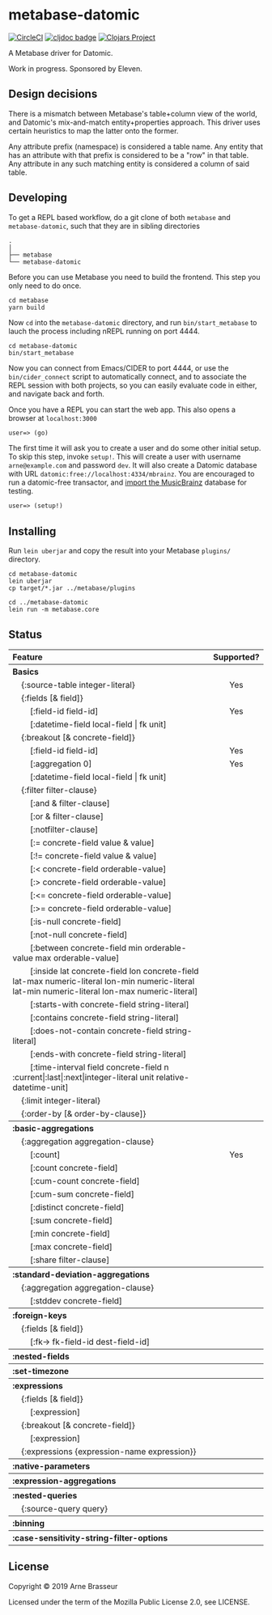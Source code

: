 # metabase-datomic

<!-- badges -->
[![CircleCI](https://circleci.com/gh/plexus/metabase-datomic.svg?style=svg)](https://circleci.com/gh/plexus/metabase-datomic) [![cljdoc badge](https://cljdoc.org/badge/plexus/metabase-datomic)](https://cljdoc.org/d/plexus/metabase-datomic) [![Clojars Project](https://img.shields.io/clojars/v/plexus/metabase-datomic.svg)](https://clojars.org/plexus/metabase-datomic)
<!-- /badges -->

A Metabase driver for Datomic.

Work in progress. Sponsored by Eleven.

## Design decisions

There is a mismatch between Metabase's table+column view of the world, and
Datomic's mix-and-match entity+properties approach. This driver uses certain
heuristics to map the latter onto the former.

Any attribute prefix (namespace) is considered a table name. Any entity that has
an attribute with that prefix is considered to be a "row" in that table. Any
attribute in any such matching entity is considered a column of said table.

## Developing

To get a REPL based workflow, do a git clone of both `metabase` and
`metabase-datomic`, such that they are in sibling directories

```
.
│
├── metabase
└── metabase-datomic
```

Before you can use Metabase you need to build the frontend. This step you only
need to do once.

``` shell
cd metabase
yarn build
```

Now `cd` into the `metabase-datomic` directory, and run `bin/start_metabase` to
lauch the process including nREPL running on port 4444.

``` shell
cd metabase-datomic
bin/start_metabase
```

Now you can connect from Emacs/CIDER to port 4444, or use the
`bin/cider_connect` script to automatically connect, and to associate the REPL
session with both projects, so you can easily evaluate code in either, and
navigate back and forth.

Once you have a REPL you can start the web app. This also opens a browser at
`localhost:3000`

``` clojure
user=> (go)
```

The first time it will ask you to create a user and do some other initial setup.
To skip this step, invoke `setup!`. This will create a user with username
`arne@example.com` and password `dev`. It will also create a Datomic database
with URL `datomic:free://localhost:4334/mbrainz`. You are encouraged to run a
datomic-free transactor, and
[import the MusicBrainz](https://github.com/Datomic/mbrainz-sample)
database for testing.

``` clojure
user=> (setup!)
```

## Installing

Run `lein uberjar` and copy the result into your Metabase `plugins/` directory.

```
cd metabase-datomic
lein uberjar
cp target/*.jar ../metabase/plugins

cd ../metabase-datomic
lein run -m metabase.core
```

## Status

<!-- feature-table -->
<table><tr><th align='left'>Feature</th><th align='center'>Supported?</th></tr><tr><th align='left'>Basics</th><th align='center'></th></tr><tr><td align='left'>&nbsp;&nbsp;&nbsp;&nbsp;{:source-table integer-literal}</td><td align='center'>Yes</td></tr><tr><td align='left'>&nbsp;&nbsp;&nbsp;&nbsp;{:fields [&amp; field]}</td><td align='center'></td></tr><tr><td align='left'>&nbsp;&nbsp;&nbsp;&nbsp;&nbsp;&nbsp;&nbsp;&nbsp;[:field-id field-id]</td><td align='center'>Yes</td></tr><tr><td align='left'>&nbsp;&nbsp;&nbsp;&nbsp;&nbsp;&nbsp;&nbsp;&nbsp;[:datetime-field local-field | fk unit]</td><td align='center'></td></tr><tr><td align='left'>&nbsp;&nbsp;&nbsp;&nbsp;{:breakout [&amp; concrete-field]}</td><td align='center'></td></tr><tr><td align='left'>&nbsp;&nbsp;&nbsp;&nbsp;&nbsp;&nbsp;&nbsp;&nbsp;[:field-id field-id]</td><td align='center'>Yes</td></tr><tr><td align='left'>&nbsp;&nbsp;&nbsp;&nbsp;&nbsp;&nbsp;&nbsp;&nbsp;[:aggregation 0]</td><td align='center'>Yes</td></tr><tr><td align='left'>&nbsp;&nbsp;&nbsp;&nbsp;&nbsp;&nbsp;&nbsp;&nbsp;[:datetime-field local-field | fk unit]</td><td align='center'></td></tr><tr><td align='left'>&nbsp;&nbsp;&nbsp;&nbsp;{:filter filter-clause}</td><td align='center'></td></tr><tr><td align='left'>&nbsp;&nbsp;&nbsp;&nbsp;&nbsp;&nbsp;&nbsp;&nbsp;[:and &amp; filter-clause]</td><td align='center'></td></tr><tr><td align='left'>&nbsp;&nbsp;&nbsp;&nbsp;&nbsp;&nbsp;&nbsp;&nbsp;[:or &amp; filter-clause]</td><td align='center'></td></tr><tr><td align='left'>&nbsp;&nbsp;&nbsp;&nbsp;&nbsp;&nbsp;&nbsp;&nbsp;[:notfilter-clause]</td><td align='center'></td></tr><tr><td align='left'>&nbsp;&nbsp;&nbsp;&nbsp;&nbsp;&nbsp;&nbsp;&nbsp;[:= concrete-field value &amp; value]</td><td align='center'></td></tr><tr><td align='left'>&nbsp;&nbsp;&nbsp;&nbsp;&nbsp;&nbsp;&nbsp;&nbsp;[:!= concrete-field value &amp; value]</td><td align='center'></td></tr><tr><td align='left'>&nbsp;&nbsp;&nbsp;&nbsp;&nbsp;&nbsp;&nbsp;&nbsp;[:&lt; concrete-field orderable-value]</td><td align='center'></td></tr><tr><td align='left'>&nbsp;&nbsp;&nbsp;&nbsp;&nbsp;&nbsp;&nbsp;&nbsp;[:&gt; concrete-field orderable-value]</td><td align='center'></td></tr><tr><td align='left'>&nbsp;&nbsp;&nbsp;&nbsp;&nbsp;&nbsp;&nbsp;&nbsp;[:&lt;= concrete-field orderable-value]</td><td align='center'></td></tr><tr><td align='left'>&nbsp;&nbsp;&nbsp;&nbsp;&nbsp;&nbsp;&nbsp;&nbsp;[:&gt;= concrete-field orderable-value]</td><td align='center'></td></tr><tr><td align='left'>&nbsp;&nbsp;&nbsp;&nbsp;&nbsp;&nbsp;&nbsp;&nbsp;[:is-null concrete-field]</td><td align='center'></td></tr><tr><td align='left'>&nbsp;&nbsp;&nbsp;&nbsp;&nbsp;&nbsp;&nbsp;&nbsp;[:not-null concrete-field]</td><td align='center'></td></tr><tr><td align='left'>&nbsp;&nbsp;&nbsp;&nbsp;&nbsp;&nbsp;&nbsp;&nbsp;[:between concrete-field min orderable-value max orderable-value]</td><td align='center'></td></tr><tr><td align='left'>&nbsp;&nbsp;&nbsp;&nbsp;&nbsp;&nbsp;&nbsp;&nbsp;[:inside lat concrete-field lon concrete-field lat-max numeric-literal lon-min numeric-literal lat-min numeric-literal lon-max numeric-literal]</td><td align='center'></td></tr><tr><td align='left'>&nbsp;&nbsp;&nbsp;&nbsp;&nbsp;&nbsp;&nbsp;&nbsp;[:starts-with concrete-field string-literal]</td><td align='center'></td></tr><tr><td align='left'>&nbsp;&nbsp;&nbsp;&nbsp;&nbsp;&nbsp;&nbsp;&nbsp;[:contains concrete-field string-literal]</td><td align='center'></td></tr><tr><td align='left'>&nbsp;&nbsp;&nbsp;&nbsp;&nbsp;&nbsp;&nbsp;&nbsp;[:does-not-contain concrete-field string-literal]</td><td align='center'></td></tr><tr><td align='left'>&nbsp;&nbsp;&nbsp;&nbsp;&nbsp;&nbsp;&nbsp;&nbsp;[:ends-with concrete-field string-literal]</td><td align='center'></td></tr><tr><td align='left'>&nbsp;&nbsp;&nbsp;&nbsp;&nbsp;&nbsp;&nbsp;&nbsp;[:time-interval field concrete-field n :current|:last|:next|integer-literal unit relative-datetime-unit]</td><td align='center'></td></tr><tr><td align='left'>&nbsp;&nbsp;&nbsp;&nbsp;{:limit integer-literal}</td><td align='center'></td></tr><tr><td align='left'>&nbsp;&nbsp;&nbsp;&nbsp;{:order-by [&amp; order-by-clause]}</td><td align='center'></td></tr><tr><th align='left'>:basic-aggregations</th><th align='center'></th></tr><tr><td align='left'>&nbsp;&nbsp;&nbsp;&nbsp;{:aggregation aggregation-clause}</td><td align='center'></td></tr><tr><td align='left'>&nbsp;&nbsp;&nbsp;&nbsp;&nbsp;&nbsp;&nbsp;&nbsp;[:count]</td><td align='center'>Yes</td></tr><tr><td align='left'>&nbsp;&nbsp;&nbsp;&nbsp;&nbsp;&nbsp;&nbsp;&nbsp;[:count concrete-field]</td><td align='center'></td></tr><tr><td align='left'>&nbsp;&nbsp;&nbsp;&nbsp;&nbsp;&nbsp;&nbsp;&nbsp;[:cum-count concrete-field]</td><td align='center'></td></tr><tr><td align='left'>&nbsp;&nbsp;&nbsp;&nbsp;&nbsp;&nbsp;&nbsp;&nbsp;[:cum-sum concrete-field]</td><td align='center'></td></tr><tr><td align='left'>&nbsp;&nbsp;&nbsp;&nbsp;&nbsp;&nbsp;&nbsp;&nbsp;[:distinct concrete-field]</td><td align='center'></td></tr><tr><td align='left'>&nbsp;&nbsp;&nbsp;&nbsp;&nbsp;&nbsp;&nbsp;&nbsp;[:sum concrete-field]</td><td align='center'></td></tr><tr><td align='left'>&nbsp;&nbsp;&nbsp;&nbsp;&nbsp;&nbsp;&nbsp;&nbsp;[:min concrete-field]</td><td align='center'></td></tr><tr><td align='left'>&nbsp;&nbsp;&nbsp;&nbsp;&nbsp;&nbsp;&nbsp;&nbsp;[:max concrete-field]</td><td align='center'></td></tr><tr><td align='left'>&nbsp;&nbsp;&nbsp;&nbsp;&nbsp;&nbsp;&nbsp;&nbsp;[:share filter-clause]</td><td align='center'></td></tr><tr><th align='left'>:standard-deviation-aggregations</th><th align='center'></th></tr><tr><td align='left'>&nbsp;&nbsp;&nbsp;&nbsp;{:aggregation aggregation-clause}</td><td align='center'></td></tr><tr><td align='left'>&nbsp;&nbsp;&nbsp;&nbsp;&nbsp;&nbsp;&nbsp;&nbsp;[:stddev concrete-field]</td><td align='center'></td></tr><tr><th align='left'>:foreign-keys</th><th align='center'></th></tr><tr><td align='left'>&nbsp;&nbsp;&nbsp;&nbsp;{:fields [&amp; field]}</td><td align='center'></td></tr><tr><td align='left'>&nbsp;&nbsp;&nbsp;&nbsp;&nbsp;&nbsp;&nbsp;&nbsp;[:fk-&gt; fk-field-id dest-field-id]</td><td align='center'></td></tr><tr><th align='left'>:nested-fields</th><th align='center'></th></tr><tr><th align='left'>:set-timezone</th><th align='center'></th></tr><tr><th align='left'>:expressions</th><th align='center'></th></tr><tr><td align='left'>&nbsp;&nbsp;&nbsp;&nbsp;{:fields [&amp; field]}</td><td align='center'></td></tr><tr><td align='left'>&nbsp;&nbsp;&nbsp;&nbsp;&nbsp;&nbsp;&nbsp;&nbsp;[:expression]</td><td align='center'></td></tr><tr><td align='left'>&nbsp;&nbsp;&nbsp;&nbsp;{:breakout [&amp; concrete-field]}</td><td align='center'></td></tr><tr><td align='left'>&nbsp;&nbsp;&nbsp;&nbsp;&nbsp;&nbsp;&nbsp;&nbsp;[:expression]</td><td align='center'></td></tr><tr><td align='left'>&nbsp;&nbsp;&nbsp;&nbsp;{:expressions {expression-name expression}}</td><td align='center'></td></tr><tr><th align='left'>:native-parameters</th><th align='center'></th></tr><tr><th align='left'>:expression-aggregations</th><th align='center'></th></tr><tr><th align='left'>:nested-queries</th><th align='center'></th></tr><tr><td align='left'>&nbsp;&nbsp;&nbsp;&nbsp;{:source-query query}</td><td align='center'></td></tr><tr><th align='left'>:binning</th><th align='center'></th></tr><tr><th align='left'>:case-sensitivity-string-filter-options</th><th align='center'></th></tr></table>
<!-- /feature-table -->

## License

Copyright &copy; 2019 Arne Brasseur

Licensed under the term of the Mozilla Public License 2.0, see LICENSE.
